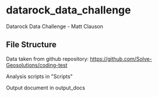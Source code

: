 # datarock_data_challenge
Datarock Data Challenge - Matt Clauson

## File Structure

Data taken from github repository: https://github.com/Solve-Geosolutions/coding-test

Analysis scripts in "Scripts"

Output document in output_docs


